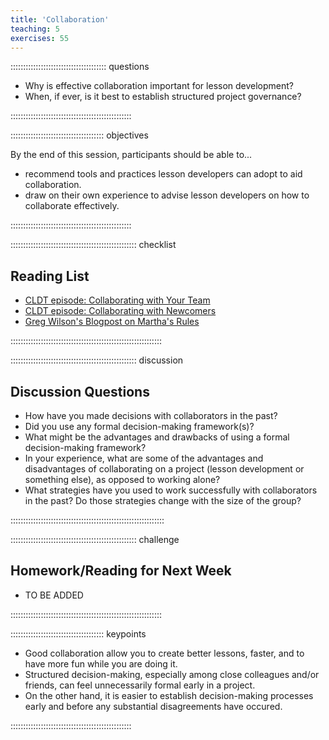 ```yaml
---
title: 'Collaboration'
teaching: 5
exercises: 55
---
```


:::::::::::::::::::::::::::::::::::::: questions 

- Why is effective collaboration important for lesson development?
- When, if ever, is it best to establish structured project governance?

::::::::::::::::::::::::::::::::::::::::::::::::

::::::::::::::::::::::::::::::::::::: objectives

By the end of this session, participants should be able to...

- recommend tools and practices lesson developers can adopt to aid collaboration.
- draw on their own experience to advise lesson developers on how to collaborate effectively.

::::::::::::::::::::::::::::::::::::::::::::::::


:::::::::::::::::::::::::::::::::::::::::::::::::: checklist

## Reading List

- [CLDT episode: Collaborating with Your Team](https://carpentries.github.io/lesson-development-training/24-collaborating.html)
- [CLDT episode: Collaborating with Newcomers](https://carpentries.github.io/lesson-development-training/26-external.html)
- [Greg Wilson's Blogpost on Martha's Rules](https://third-bit.com/files/2020/08/marthas/)

::::::::::::::::::::::::::::::::::::::::::::::::::::::::::::


:::::::::::::::::::::::::::::::::::::::::::::::::: discussion

## Discussion Questions

- How have you made decisions with collaborators in the past?
- Did you use any formal decision-making framework(s)?
- What might be the advantages and drawbacks of using a formal decision-making framework?
- In your experience, what are some of the advantages and disadvantages of collaborating on a project (lesson development or something else), as opposed to working alone?
- What strategies have you used to work successfully with collaborators in the past?  Do those strategies change with the size of the group?

:::::::::::::::::::::::::::::::::::::::::::::::::::::::::::::


:::::::::::::::::::::::::::::::::::::::::::::::::: challenge

## Homework/Reading for Next Week

- TO BE ADDED

::::::::::::::::::::::::::::::::::::::::::::::::::::::::::::


::::::::::::::::::::::::::::::::::::: keypoints 

- Good collaboration allow you to create better lessons, faster, and to have more fun while you are doing it.
- Structured decision-making, especially among close colleagues and/or friends, can feel unnecessarily formal early in a project.
- On the other hand, it is easier to establish decision-making processes early and before any substantial disagreements have occured.

::::::::::::::::::::::::::::::::::::::::::::::::


